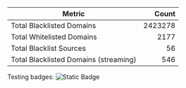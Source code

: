 | Metric | Count |
|--------|------:|
| Total Blacklisted Domains | 2423278 |
| Total Whitelisted Domains | 2177 |
| Total Blacklist Sources | 56 |
| Total Blacklisted Domains (streaming) | 546 |
Testing badges: 
![Static Badge](https://img.shields.io/badge/blacklisted-2423278-cc0000)
